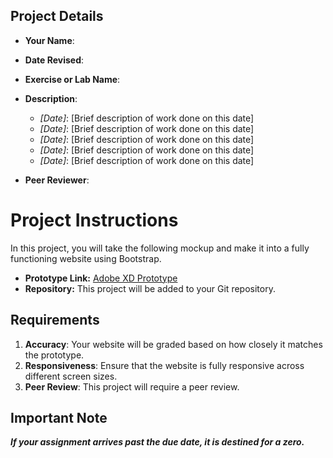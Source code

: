 ## Project Details

- **Your Name**:  
- **Date Revised**:  
- **Exercise or Lab Name**:  
- **Description**:  
  - *[Date]*: [Brief description of work done on this date]
  - *[Date]*: [Brief description of work done on this date]
  - *[Date]*: [Brief description of work done on this date]
  - *[Date]*: [Brief description of work done on this date]
  - *[Date]*: [Brief description of work done on this date]
 
- **Peer Reviewer**: 



# Project Instructions

In this project, you will take the following mockup and make it into a fully functioning website using Bootstrap.

- **Prototype Link:** [Adobe XD Prototype](https://xd.adobe.com/spec/3e3b745f-aa5a-460e-5fd7-8cc90c248d21-480a/screen/2bce9ed2-c1ed-4a71-ae23-37c1e019d677/)
- **Repository:** This project will be added to your Git repository.

## Requirements

1. **Accuracy**: Your website will be graded based on how closely it matches the prototype.
2. **Responsiveness**: Ensure that the website is fully responsive across different screen sizes.
3. **Peer Review**: This project will require a peer review.

## Important Note

***If your assignment arrives past the due date, it is destined for a zero.***

